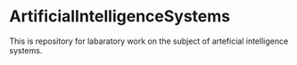 # ArtificialIntelligenceSystems

This is repository for labaratory work on the subject of arteficial intelligence systems.
